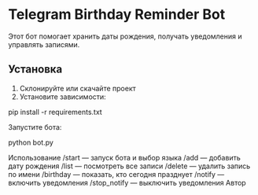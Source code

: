 # Telegram Birthday Reminder Bot

Этот бот помогает хранить даты рождения, получать уведомления и управлять записями.

## Установка

1. Склонируйте или скачайте проект
2. Установите зависимости:

pip install -r requirements.txt

Запустите бота:

python bot.py

Использование
/start — запуск бота и выбор языка
/add — добавить дату рождения
/list — посмотреть все записи
/delete — удалить запись по имени
/birthday — показать, кто сегодня празднует
/notify — включить уведомления
/stop_notify — выключить уведомления
Автор

